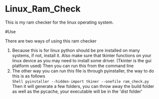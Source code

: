 # Linux_Ram_Check
This is my ram checker for the linux operating system.


#Use

There are two ways of using this ram checker

1. Because this is for linux python should be pre installed on many systems, if not, install it. Also make sure that tkinter functions on your linux device as you may need to install some driver. (Tkinter is the gui platform used) Then you can run this from the command line
2. The other way you can run this file is through pyinstaller, the way to do this is as follows<br />```Shell pyinstaller --hidden-import tkiner --onefile ram_check.py ```<br /> Then it will generate a few folders, you can throw away the build folder as well as the pycache, your executable will be in the 'dist folder'
